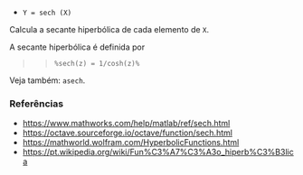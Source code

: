 - `Y = sech (X)`

Calcula a secante hiperbólica de cada elemento de `X`.

A secante hiperbólica é definida por

> > `%sech(z) = 1/cosh(z)%`

Veja também: `asech`.

### Referências

- https://www.mathworks.com/help/matlab/ref/sech.html
- https://octave.sourceforge.io/octave/function/sech.html
- https://mathworld.wolfram.com/HyperbolicFunctions.html
- https://pt.wikipedia.org/wiki/Fun%C3%A7%C3%A3o_hiperb%C3%B3lica

